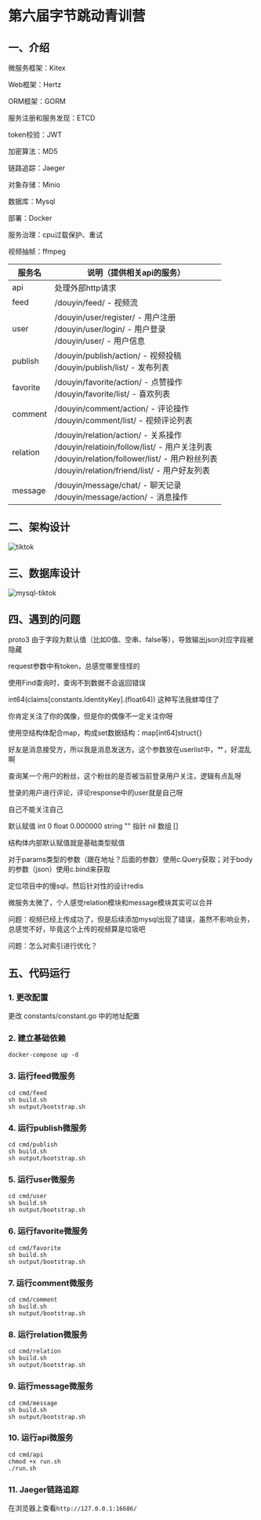 # 第六届字节跳动青训营

## 一、介绍

微服务框架：Kitex

Web框架：Hertz

ORM框架：GORM

服务注册和服务发现：ETCD

token校验：JWT

加密算法：MD5

链路追踪：Jaeger

对象存储：Minio

数据库：Mysql

部署：Docker

服务治理：cpu过载保护、重试

视频抽帧：ffmpeg


| 服务名      | 说明（提供相关api的服务）                                                                                                                                                            | 
|----------|---------------------------------------------------------------------------------------------------------------------------------------------------------------------------|
| api      | 处理外部http请求                                                                                                                                                                |
| feed     | /douyin/feed/ - 视频流                                                                                                                                                       |
| user     | /douyin/user/register/ - 用户注册 <br/> /douyin/user/login/ - 用户登录 <br/> /douyin/user/ - 用户信息                                                                                 |
| publish  | /douyin/publish/action/ - 视频投稿 <br/> /douyin/publish/list/ - 发布列表                                                                                                         |
| favorite | /douyin/favorite/action/ - 点赞操作 <br/>   /douyin/favorite/list/ - 喜欢列表                                                                                                     | 
| comment  | /douyin/comment/action/ - 评论操作 <br/> /douyin/comment/list/ - 视频评论列表                                                                                                       |
| relation | /douyin/relation/action/ - 关系操作 <br/> /douyin/relatioin/follow/list/ - 用户关注列表 <br/> /douyin/relation/follower/list/ - 用户粉丝列表 <br/> /douyin/relation/friend/list/ - 用户好友列表 |
| message  | /douyin/message/chat/ - 聊天记录 <br/> /douyin/message/action/ - 消息操作                                                                                                         |

## 二、架构设计

![tiktok](assets/tiktok.jpg)

## 三、数据库设计

![mysql-tiktok](assets/mysql-tiktok.jpg)

## 四、遇到的问题

proto3 由于字段为默认值（比如0值、空串、false等），导致输出json对应字段被隐藏

request参数中有token，总感觉哪里怪怪的

使用Find查询时，查询不到数据不会返回错误

int64(claims[constants.IdentityKey].(float64))  这种写法我蚌埠住了

你肯定关注了你的偶像，但是你的偶像不一定关注你呀

使用空结构体配合map，构成set数据结构：map[int64]struct{}

好友是消息接受方，所以我是消息发送方。这个参数放在userlist中，艹，好混乱啊

查询某一个用户的粉丝，这个粉丝的是否被当前登录用户关注，逻辑有点乱呀

登录的用户进行评论，评论response中的user就是自己呀

自己不能关注自己

默认赋值
int 0
float 0.000000
string ""
指针 nil
数组 []

结构体内部默认赋值就是基础类型赋值

对于params类型的参数（跟在地址？后面的参数）使用c.Query获取；对于body的参数（json）使用c.bind来获取

定位项目中的慢sql，然后针对性的设计redis

微服务太微了，个人感觉relation模块和message模块其实可以合并

问题：视频已经上传成功了，但是后续添加mysql出现了错误，虽然不影响业务，总感觉不好，毕竟这个上传的视频算是垃圾吧

问题：怎么对索引进行优化？

## 五、代码运行

### 1. 更改配置

更改 constants/constant.go 中的地址配置

### 2. 建立基础依赖

```shell
docker-compose up -d
```

### 3. 运行feed微服务

```shell
cd cmd/feed
sh build.sh
sh output/bootstrap.sh
```

### 4. 运行publish微服务

```shell
cd cmd/publish
sh build.sh
sh output/bootstrap.sh
```

### 5. 运行user微服务

```shell
cd cmd/user
sh build.sh
sh output/bootstrap.sh
```

### 6. 运行favorite微服务

```shell
cd cmd/favorite
sh build.sh
sh output/bootstrap.sh
```

### 7. 运行comment微服务

```shell
cd cmd/comment
sh build.sh
sh output/bootstrap.sh
```

### 8. 运行relation微服务

```shell
cd cmd/relation
sh build.sh
sh output/bootstrap.sh
```

### 9. 运行message微服务

```shell
cd cmd/message
sh build.sh
sh output/bootstrap.sh
```

### 10. 运行api微服务

```shell
cd cmd/api
chmod +x run.sh
./run.sh
```

### 11. Jaeger链路追踪

在浏览器上查看`http://127.0.0.1:16686/`

